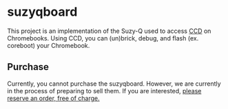 # suzyqboard

This project is an implementation of the Suzy-Q used to access [CCD](https://chromium.googlesource.com/chromiumos/third_party/hdctools/+/main/docs/ccd.md) on Chromebooks.
Using CCD, you can (un)brick, debug, and flash (ex. coreboot) your Chromebook.

## Purchase

Currently, you cannot purchase the suzyqboard. However, we are currently in the process of preparing to sell them. If you are interested, [please reserve an order, free of charge.](https://forms.gle/YuXQzCxEkBkt8sEY9)
